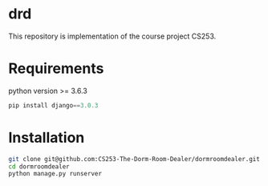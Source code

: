 # drd
This repository is implementation of the course project CS253.
# Requirements
python version >= 3.6.3
```python
pip install django==3.0.3
```
# Installation
```bash
git clone git@github.com:CS253-The-Dorm-Room-Dealer/dormroomdealer.git # ssh
cd dormroomdealer
python manage.py runserver
```
